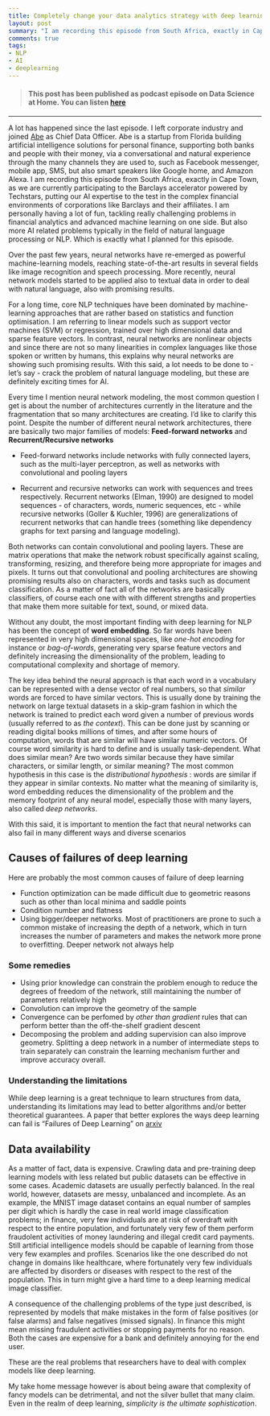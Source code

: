 ```yaml
---
title: Completely change your data analytics strategy with deep learning
layout: post
summary: "I am recording this episode from South Africa, exactly in Cape Town, as we are currently participating to the Barclays accelerator powered by Techstars, putting our AI expertise to the test in the complex financial environments of corporations like Barclays and their affiliates. "
comments: true
tags:
- NLP
- AI
- deeplearning
---
```


> #### This post has been published as podcast episode on Data Science at Home. You can listen [here](https://www.podbean.com/media/share/pb-rj4dn-6ed672)

<hr>


A lot has happened since the last episode. I left corporate industry and joined [Abe](http://abe.ai) as Chief Data Officer. Abe is a startup from Florida building artificial intelligence solutions for personal finance, supporting both banks and people with their money, via a conversational and natural experience through the many channels they are used to, such as Facebook messenger, mobile app, SMS, but also smart speakers like Google home, and Amazon Alexa.
I am recording this episode from South Africa, exactly in Cape Town, as we are currently participating to the Barclays accelerator powered by Techstars, putting our AI expertise to the test in the complex financial environments of corporations like Barclays and their affiliates.  I am personally having a lot of fun, tackling really challenging problems in financial analytics and advanced machine learning on one side. But also more AI related problems typically in the field of natural language processing or NLP. Which is exactly what I planned for this episode.

Over the past few years, neural networks have re-emerged as powerful machine-learning models, reaching state-of-the-art results in several fields like image recognition and speech processing. More recently, neural network models started to be applied also to textual data in order to deal with natural language, also with promising results.

For a long time, core NLP techniques have been dominated by machine-learning approaches that are rather based on statistics and function optimisation. I am referring to  linear models such as support vector machines (SVM) or regression, trained over high dimensional data and sparse feature vectors.
In contrast, neural networks are nonlinear objects and since there are not so many linearities in complex languages like those spoken or written by humans,  this explains why neural networks are showing such promising results. With this said, a lot needs to be done to - let’s say - crack the problem of natural language modeling, but these are definitely exciting times for AI.

Every time I mention neural network modeling, the most common question I get is about the number of architectures currently in the literature and the fragmentation that so many architectures are creating. I’d like to clarify this point.
Despite the number of different neural network architectures, there are basically two major families of models:  **Feed-forward networks** and **Recurrent/Recursive networks**

* Feed-forward networks include networks with fully connected layers, such as the multi-layer perceptron, as well as networks with convolutional and pooling layers

* Recurrent and recursive networks can work with sequences and trees respectively. Recurrent networks (Elman, 1990) are designed to model sequences - of characters, words, numeric sequences, etc - while recursive networks (Goller & Kuchler, 1996) are generalizations of recurrent networks that can handle trees (something like dependency graphs for text parsing and language modeling).


Both networks can contain convolutional and pooling layers. These are matrix operations that make the network robust specifically against scaling, transforming, resizing, and therefore being more appropriate for images and pixels. It turns out that convolutional and pooling architectures are showing promising results also on characters, words and tasks such as  document classification. As a matter of fact all of the networks are basically classifiers, of course each one with with different strengths and properties that make them more suitable for text, sound, or mixed data.

Without any doubt, the most important finding with deep learning for NLP has been the concept of **word embedding**.
So far words have been represented in very high dimensional spaces, like *one-hot encoding* for instance or *bag-of-words*, generating very sparse feature vectors and definitely increasing the dimensionality of the problem, leading to computational complexity and shortage of memory.

The key idea behind the neural approach is that each word in a vocabulary can be represented with a dense vector of real numbers, so that *similar* words are forced to have similar vectors. This is usually done by training the network on large textual datasets in a skip-gram fashion in which the network is trained to predict each word given a number of previous words (usually referred to as *the context*). This can be done just by scanning or reading digital books millions of times, and after some hours of computation, words that are similar will have similar numeric vectors. Of course word similarity is hard to define and is usually task-dependent.
What does similar mean? Are two words similar because they have similar characters, or similar length, or similar meaning? The most common hypothesis in this case is the *distributional hypothesis* : words are similar if they appear in similar contexts.
No matter what the meaning of similarity is, word embedding reduces the dimensionality of the problem and the memory footprint of any neural model, especially those with many layers, also called *deep networks*.

With this said, it is important to mention the fact that neural networks can also fail in many different ways and diverse scenarios

## Causes of failures of deep learning
Here are probably the most common causes of failure of deep learning

* Function optimization can be made difficult due to geometric reasons such as other than local minima and saddle points
* Condition number and flatness
* Using bigger/deeper networks. Most of practitioners are prone to such a common mistake of increasing the depth of a network, which in turn increases the number of parameters and makes the network more prone to overfitting. Deeper network not always help

### Some remedies

* Using prior knowledge can constrain the problem enough to reduce the degrees of freedom of the network, still maintaining the number of parameters relatively high
* Convolution can improve the geometry of the sample
* Convergence can be perfomed by *other than gradient*  rules that can perform better than the off-the-shelf gradient descent
* Decomposing the problem and adding supervision can also improve geometry. Splitting a deep network in a number of intermediate steps to train separately can constrain the learning mechanism further and improve accuracy overall.

### Understanding the limitations
While deep learning is a great technique to learn structures from data, understanding its limitations may lead to better algorithms and/or better theoretical guarantees. A paper that better explores the ways deep learning can fail is “Failures of Deep Learning” on [arxiv](https://arxiv.org/abs/1703.07950)

## Data availability
As a matter of fact, data is expensive. Crawling data and pre-training deep learning models with less related but public datasets can be effective in some cases.
Academic datasets are usually perfectly balanced. In the real world, however, datasets are messy, unbalanced and incomplete. As an example, the MNIST image dataset contains an equal number of samples per digit which is hardly the case in real world image classification problems; in finance, very few individuals are at risk of overdraft with respect to the entire population, and fortunately very few of them perform fraudolent activities of money laundering and illegal credit card payments. Still artificial intelligence models should be capable of learning from those very few examples and profiles. Scenarios like the one described do not change in domains like healthcare, where fortunately very few individuals are affected by disorders or diseases with respect to the rest of the population. This in turn might give a hard time to a deep learning medical image classifier.

A consequence of the challenging problems of the type just described, is represented by models that make mistakes in the form of false positives (or false alarms) and false negatives (missed signals). In finance this might mean missing fraudulent activities or stopping payments for no reason. Both the cases are expensive for a bank and definitely annoying for the end user.

These are the real problems that researchers have to deal with complex models like deep learning.

My take home message however is about being aware that complexity of fancy models can be detrimental, and not the silver bullet that many claim. Even in the realm of deep learning, *simplicity is the ultimate sophistication*.
